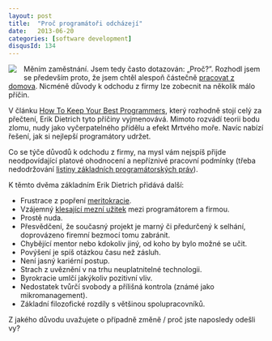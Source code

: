 ```yaml
---
layout: post
title:  "Proč programátoři odcházejí"
date:   2013-06-20
categories: [software development]
disqusId: 134
---
```

<div style="float: left; margin: 0 1em 1em 0; text-align: center;"><a href="hhttps://www.flickr.com/photos/bantercz/16529750302/in/album-72157627070334676/"><img src="https://c2.staticflickr.com/8/7328/16529750302_1b54361f9e_m.jpg" /></a></div>Měním zaměstnání. Jsem tedy často dotazován: „Proč?”. Rozhodl jsem se především proto, že jsem chtěl alespoň částečně <a href="/item/132">pracovat z domova</a>. Nicméně důvody k odchodu z firmy lze zobecnit na několik málo příčin.

V článku <a href="http://www.daedtech.com/how-to-keep-your-best-programmers">How To Keep Your Best Programmers</a>, který rozhodně stojí celý   za přečtení, Erik Dietrich tyto příčiny vyjmenovává. Mimoto rozvádí teorii bodu zlomu, nudy jako vyčerpatelného přídělu a efekt Mrtvého moře. Navíc nabízí řešení, jak si nejlepší programátory udržet.
<!--more-->

Co se týče důvodů k odchodu z firmy, na mysl vám nejspíš přijde neodpovídající platové ohodnocení a nepříznivé pracovní podmínky (třeba nedodržování <a href="/item/109">listiny základních programátorských práv</a>).

K těmto dvěma základním Erik Dietrich přidává další:

* Frustrace z popření <a href="http://cs.wikipedia.org/wiki/Meritokracie">meritokracie</a>.
* Vzájemný <a href="http://cs.wikipedia.org/wiki/Z%C3%A1kon_klesaj%C3%ADc%C3%ADch_v%C3%BDnos%C5%AF">klesající mezní užitek</a> mezi programátorem a firmou.
* Prostě nuda.
* Přesvědčení, že současný projekt je marný či předurčený k selhání, doprovázeno firemní bezmocí tomu zabránit.
* Chybějící mentor nebo kdokoliv jiný, od koho by bylo možné se učit.
* Povýšení je spíš otázkou času než zásluh.
* Není jasný kariérní postup.
* Strach z uvěznění v na trhu neuplatnitelné technologii.
* Byrokracie umlčí jakýkoliv pozitivní vliv.
* Nedostatek tvůrčí svobody a přílišná kontrola (známé jako mikromanagement).
* Základní filozofické rozdíly s většinou spolupracovníků.

Z jakého důvodu uvažujete o případně změně / proč jste naposledy odešli vy?